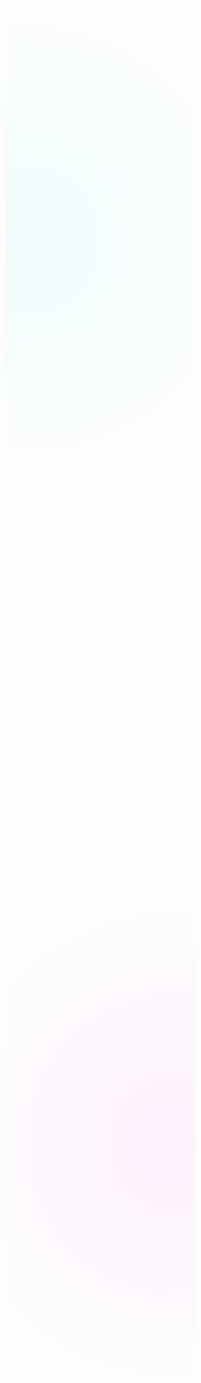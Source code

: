 <!DOCTYPE html>
<html lang="pt-br">
<head>
    <meta charset="UTF-8">
    <meta name="viewport" content="width=device-width, initial-scale=1.0">
    <title>Nexus - Cyberpunk Store</title>
    <link rel="stylesheet" href="https://cdnjs.cloudflare.com/ajax/libs/font-awesome/6.4.0/css/all.min.css">
    <style>
        * {
            margin: 0;
            padding: 0;
            box-sizing: border-box;
            font-family: 'Segoe UI', Tahoma, Geneva, Verdana, sans-serif;
        }
        
        :root {
            --neon-cyan: #00f3ff;
            --neon-pink: #ff00ff;
            --neon-green: #00ff9c;
            --dark-bg: #0a0a16;
            --dark-purple: #1a1a2e;
            --text-color: #e6e6e6;
        }
        
        body {
            background-color: var(--dark-bg);
            color: var(--text-color);
            background-image: 
                radial-gradient(circle at 10% 20%, rgba(0, 243, 255, 0.05) 0%, transparent 20%),
                radial-gradient(circle at 90% 80%, rgba(255, 0, 255, 0.05) 0%, transparent 20%);
            min-height: 100vh;
            overflow-x: hidden;
        }
        
        .container {
            max-width: 1200px;
            margin: 0 auto;
            padding: 0 20px;
        }
        
        /* Header Styles */
        header {
            background-color: rgba(26, 26, 46, 0.8);
            backdrop-filter: blur(10px);
            padding: 20px 0;
            border-bottom: 1px solid var(--neon-cyan);
            position: sticky;
            top: 0;
            z-index: 100;
        }
        
        .header-content {
            display: flex;
            justify-content: space-between;
            align-items: center;
        }
        
        .logo {
            font-size: 2.5rem;
            font-weight: 800;
            text-transform: uppercase;
            background: linear-gradient(45deg, var(--neon-cyan), var(--neon-pink));
            -webkit-background-clip: text;
            background-clip: text;
            color: transparent;
            text-shadow: 0 0 10px rgba(0, 243, 255, 0.5);
        }
        
        .nav-links {
            display: flex;
            gap: 30px;
        }
        
        .nav-links a {
            color: var(--text-color);
            text-decoration: none;
            font-size: 1.1rem;
            transition: all 0.3s ease;
            position: relative;
        }
        
        .nav-links a:hover {
            color: var(--neon-cyan);
        }
        
        .nav-links a::after {
            content: '';
            position: absolute;
            bottom: -5px;
            left: 0;
            width: 0;
            height: 2px;
            background: var(--neon-cyan);
            transition: width 0.3s ease;
        }
        
        .nav-links a:hover::after {
            width: 100%;
        }
        
        /* Hero Section */
        .hero {
            text-align: center;
            padding: 80px 0 50px;
            position: relative;
        }
        
        .hero h1 {
            font-size: 3.5rem;
            margin-bottom: 20px;
            text-transform: uppercase;
            letter-spacing: 3px;
            background: linear-gradient(45deg, var(--neon-cyan), var(--neon-pink), var(--neon-green));
            -webkit-background-clip: text;
            background-clip: text;
            color: transparent;
            text-shadow: 0 0 15px rgba(0, 243, 255, 0.5);
        }
        
        .hero p {
            font-size: 1.2rem;
            max-width: 700px;
            margin: 0 auto 40px;
            line-height: 1.6;
        }
        
        /* Products Section */
        .products {
            padding: 60px 0;
        }
        
        .section-title {
            text-align: center;
            font-size: 2.5rem;
            margin-bottom: 50px;
            text-transform: uppercase;
            letter-spacing: 2px;
            color: var(--neon-green);
            text-shadow: 0 0 10px rgba(0, 255, 156, 0.5);
        }
        
        .product-grid {
            display: grid;
            grid-template-columns: repeat(auto-fill, minmax(300px, 1fr));
            gap: 30px;
        }
        
        .product-card {
            background: linear-gradient(145deg, rgba(26, 26, 46, 0.8), rgba(10, 10, 22, 0.8));
            border: 1px solid rgba(0, 243, 255, 0.3);
            border-radius: 10px;
            overflow: hidden;
            transition: transform 0.3s ease, box-shadow 0.3s ease;
            box-shadow: 0 5px 15px rgba(0, 0, 0, 0.3);
        }
        
        .product-card:hover {
            transform: translateY(-10px);
            box-shadow: 0 15px 30px rgba(0, 0, 0, 0.4), 0 0 15px rgba(0, 243, 255, 0.5);
            border-color: var(--neon-cyan);
        }
        
        .product-image {
            height: 250px;
            position: relative;
            overflow: hidden;
        }
        
        .carousel {
            display: flex;
            transition: transform 0.5s ease;
            height: 100%;
        }
        
        .carousel img {
            min-width: 100%;
            height: 100%;
            object-fit: cover;
        }
        
        .carousel-nav {
            position: absolute;
            bottom: 15px;
            left: 0;
            right: 0;
            display: flex;
            justify-content: center;
            gap: 10px;
        }
        
        .carousel-dot {
            width: 12px;
            height: 12px;
            border-radius: 50%;
            background: rgba(255, 255, 255, 0.5);
            cursor: pointer;
            transition: all 0.3s ease;
        }
        
        .carousel-dot.active {
            background: var(--neon-cyan);
            box-shadow: 0 0 10px var(--neon-cyan);
        }
        
        .product-info {
            padding: 20px;
        }
        
        .product-info h3 {
            font-size: 1.4rem;
            margin-bottom: 10px;
            color: var(--neon-green);
        }
        
        .product-info p {
            color: #ccc;
            line-height: 1.6;
            margin-bottom: 20px;
        }
        
        .product-price {
            font-size: 1.5rem;
            color: var(--neon-pink);
            margin-bottom: 20px;
            font-weight: 700;
            text-shadow: 0 0 5px rgba(255, 0, 255, 0.5);
        }
        
        .btn {
            display: inline-block;
            background: linear-gradient(45deg, var(--neon-cyan), var(--neon-pink));
            color: white;
            padding: 12px 25px;
            border-radius: 30px;
            text-decoration: none;
            font-weight: 600;
            text-transform: uppercase;
            letter-spacing: 1px;
            transition: all 0.3s ease;
            border: none;
            cursor: pointer;
            box-shadow: 0 5px 15px rgba(0, 0, 0, 0.3);
        }
        
        .btn:hover {
            transform: translateY(-3px);
            box-shadow: 0 8px 20px rgba(0, 0, 0, 0.4), 0 0 15px rgba(0, 243, 255, 0.5);
        }
        
        /* Footer */
        footer {
            background-color: var(--dark-purple);
            padding: 50px 0 20px;
            border-top: 1px solid var(--neon-pink);
        }
        
        .footer-content {
            display: flex;
            flex-wrap: wrap;
            justify-content: space-between;
            gap: 40px;
            margin-bottom: 40px;
        }
        
        .footer-column {
            flex: 1;
            min-width: 250px;
        }
        
        .footer-column h3 {
            font-size: 1.4rem;
            margin-bottom: 20px;
            color: var(--neon-cyan);
            text-transform: uppercase;
            letter-spacing: 1px;
        }
        
        .footer-column p {
            line-height: 1.6;
            margin-bottom: 20px;
        }
        
        .social-links {
            display: flex;
            gap: 15px;
        }
        
        .social-links a {
            display: flex;
            align-items: center;
            justify-content: center;
            width: 40px;
            height: 40px;
            border-radius: 50%;
            background: linear-gradient(45deg, var(--neon-cyan), var(--neon-pink));
            color: white;
            text-decoration: none;
            transition: all 0.3s ease;
        }
        
        .social-links a:hover {
            transform: translateY(-5px);
            box-shadow: 0 5px 15px rgba(0, 243, 255, 0.5);
        }
        
        .footer-bottom {
            text-align: center;
            padding-top: 20px;
            border-top: 1px solid rgba(255, 255, 255, 0.1);
        }
        
        /* Responsive */
        @media (max-width: 768px) {
            .header-content {
                flex-direction: column;
                gap: 20px;
            }
            
            .nav-links {
                gap: 15px;
                flex-wrap: wrap;
                justify-content: center;
            }
            
            .hero h1 {
                font-size: 2.5rem;
            }
            
            .product-grid {
                grid-template-columns: repeat(auto-fill, minmax(250px, 1fr));
            }
        }
    </style>
</head>
<body>
    <header>
        <div class="container header-content">
            <div class="logo">Nexus</div>
            <nav class="nav-links">
                <a href="#">Início</a>
                <a href="#products">Produtos</a>
                <a href="#">Sobre</a>
                <a href="#">Contato</a>
            </nav>
        </div>
    </header>
    
    <section class="hero">
        <div class="container">
            <h1>Bem-vindo ao Futuro</h1>
            <p>Descubra os produtos mais inovadores e tecnológicos que preparamos para você. Qualidade e estilo em um só lugar.</p>
            <a href="#products" class="btn">Explorar Produtos</a>
        </div>
    </section>
    
    <section id="products" class="products">
        <div class="container">
            <h2 class="section-title">Nossos Produtos</h2>
            <div class="product-grid">
                <!-- Product 1 -->
                <div class="product-card">
                    <div class="product-image">
                        <div class="carousel">
                            <img src="https://via.placeholder.com/300x250/0a0a16/00f3ff?text=Teclado+Mecânico" alt="Teclado Mecânico">
                            <img src="https://via.placeholder.com/300x250/1a1a2e/ff00ff?text=Teclado+RGB" alt="Teclado RGB">
                            <img src="https://via.placeholder.com/300x250/0a0a16/00ff9c?text=Teclado+Iluminado" alt="Teclado Iluminado">
                        </div>
                        <div class="carousel-nav">
                            <div class="carousel-dot active"></div>
                            <div class="carousel-dot"></div>
                            <div class="carousel-dot"></div>
                        </div>
                    </div>
                    <div class="product-info">
                        <h3>Brinquedo Para Aliviar O Estresse Teclado Mecânico</h3>
                        <p>Teclado mecânico de brinquedo para aliviar o estresse. Perfeito para escritório e uso doméstico.</p>
                        <div class="product-price">R$ 18,02</div>
                        <a href="https://mercadolivre.com/sec/2czF3Vu" class="btn">Confira Agora</a>
                    </div>
                </div>
                
                <!-- Product 2 -->
                <div class="product-card">
                    <div class="product-image">
                        <div class="carousel">
                            <img src="https://via.placeholder.com/300x250/1a1a2e/00f3ff?text=Pedal+Plataforma" alt="Pedal Plataforma">
                            <img src="https://via.placeholder.com/300x250/0a0a16/ff00ff?text=Pedal+Absolute" alt="Pedal Absolute">
                            <img src="https://via.placeholder.com/300x250/1a1a2e/00ff9c?text=Pedal+MTB" alt="Pedal MTB">
                        </div>
                        <div class="carousel-nav">
                            <div class="carousel-dot active"></div>
                            <div class="carousel-dot"></div>
                            <div class="carousel-dot"></div>
                        </div>
                    </div>
                    <div class="product-info">
                        <h3>Pedal Plataforma Absolute Prime Flat Bike Mtb Urbana 9/16</h3>
                        <p>A marca Absolute é amplamente reconhecida por sua qualidade superior e inovação constante. Produtos testados e aprovados por ciclistas profissionais.</p>
                        <div class="product-price">R$ 207,99</div>
                        <a href="https://mercadolivre.com/sec/2HGCCXr" class="btn">Confira Agora</a>
                    </div>
                </div>
                
                <!-- Product 3 -->
                <div class="product-card">
                    <div class="product-image">
                        <div class="carousel">
                            <img src="https://via.placeholder.com/300x250/0a0a16/00f3ff?text=Manopla+Downhill" alt="Manopla Downhill">
                            <img src="https://via.placeholder.com/300x250/1a1a2e/ff00ff?text=Manopla+Gios" alt="Manopla Gios">
                            <img src="https://via.placeholder.com/300x250/0a0a16/00ff9c?text=Manopla+BMX" alt="Manopla BMX">
                        </div>
                        <div class="carousel-nav">
                            <div class="carousel-dot active"></div>
                            <div class="carousel-dot"></div>
                            <div class="carousel-dot"></div>
                        </div>
                    </div>
                    <div class="product-info">
                        <h3>Manopla Gios Freeride Bmx Downhill Manobra Grau Longa 165mm</h3>
                        <p>A Manopla Gios GI-058H é ideal para ciclistas que querem dar um visual diferenciado na bike, sem abrir mão da firmeza e conforto nas manobras.</p>
                        <div class="product-price">R$ 34,90</div>
                        <a href="https://mercadolivre.com/sec/2xkCb5a" class="btn">Confira Agora</a>
                    </div>
                </div>
            </div>
        </div>
    </section>
    
    <footer>
        <div class="container">
            <div class="footer-content">
                <div class="footer-column">
                    <h3>Sobre a Nexus</h3>
                    <p>Somos uma loja especializada em produtos tecnológicos com design futurista e inovador. Trazendo o amanhã para o hoje.</p>
                </div>
                <div class="footer-column">
                    <h3>Links Rápidos</h3>
                    <a href="#">Política de Privacidade</a><br>
                    <a href="#">Termos de Uso</a><br>
                    <a href="#">Trocas e Devoluções</a>
                </div>
                <div class="footer-column">
                    <h3>Conecte-se</h3>
                    <div class="social-links">
                        <a href="#"><i class="fab fa-instagram"></i></a>
                        <a href="#"><i class="fab fa-tiktok"></i></a>
                    </div>
                </div>
            </div>
            <div class="footer-bottom">
                <p>&copy; 2025 Nexus Store. Todos os direitos reservados.</p>
            </div>
        </div>
    </footer>
    
    <script>
        // Script para o carrossel de imagens
        document.addEventListener('DOMContentLoaded', function() {
            const products = document.querySelectorAll('.product-card');
            
            products.forEach(product => {
                const carousel = product.querySelector('.carousel');
                const dots = product.querySelectorAll('.carousel-dot');
                const images = product.querySelectorAll('.carousel img');
                let currentIndex = 0;
                
                // Inicializa o carrossel
                function showSlide(index) {
                    carousel.style.transform = `translateX(-${index * 100}%)`;
                    
                    // Atualiza os dots
                    dots.forEach((dot, i) => {
                        dot.classList.toggle('active', i === index);
                    });
                    
                    currentIndex = index;
                }
                
                // Adiciona eventos de clique aos dots
                dots.forEach((dot, index) => {
                    dot.addEventListener('click', () => {
                        showSlide(index);
                    });
                });
                
                // Rotação automática do carrossel
                setInterval(() => {
                    let nextIndex = (currentIndex + 1) % images.length;
                    showSlide(nextIndex);
                }, 4000);
            });
        });
    </script>
</body>
</html>
